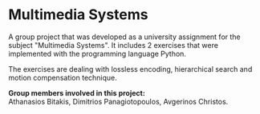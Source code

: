 # Multimedia Systems
A group project that was developed as a university assignment for the subject "Multimedia Systems". It includes 2 exercises that were implemented with the programming language Python.

The exercises are dealing with lossless encoding, hierarchical search and motion compensation technique.

**Group members involved in this project:**<br>
Athanasios Bitakis, Dimitrios Panagiotopoulos, Avgerinos Christos.
